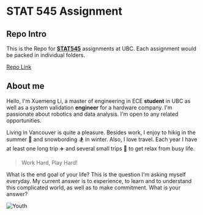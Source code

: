 # STAT 545 Assignment

## Repo Intro

This is the Repo for **[STAT545](https://stat545.stat.ubc.ca/)** assignments at UBC. Each assignment would be packed in individual folders. 

[Repo Link](https://stat545-ubc-hw-2019-20.github.io/stat545-hw-luckymeng7/)

## About me

Hello, I'm Xuemeng Li, a master of engineering in ECE **student** in UBC as well as a system validation **engineer** for a hardware company. I'm passionate about robotics and data analysis. I'm open to any related opportunities. 

Living in Vancouver is quite a pleasure. Besides work, I enjoy to hikig in the summer :evergreen_tree: and snowbording :snowboarder: in winter. Also, I love travel. Each year I have at least one long trip :airplane: and several small trips :red_car: to get relax from busy life. 

> Work Hard, Play Hard!

What is the end goal of your life? This is the question I'm asking myself everyday. My current answer is to experience, to learn and to understand this complicated world, as well as to make commitment. What is your answer?

 ![Youth](https://images.sadhguru.org/sites/default/files/media_files/iso/en/57758-youth-faith-and-belief.jpg)


